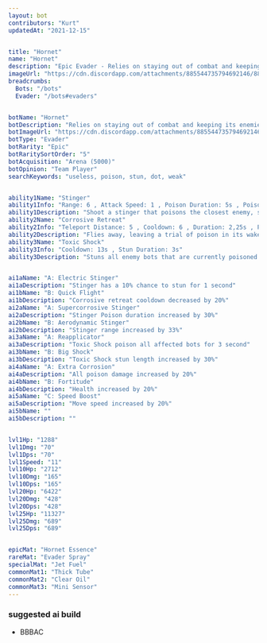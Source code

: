 ```yaml
---
layout: bot
contributors: "Kurt"
updatedAt: "2021-12-15"


title: "Hornet"
name: "Hornet"
description: "Epic Evader - Relies on staying out of combat and keeping its enemies poisoned. Hornet loves to see its enemies slowly melt away"
imageUrl: "https://cdn.discordapp.com/attachments/885544735794692146/885547873377345556/hornet.png"
breadcrumbs:
  Bots: "/bots"
  Evader: "/bots#evaders"


botName: "Hornet"
botDescription: "Relies on staying out of combat and keeping its enemies poisoned. Hornet loves to see its enemies slowly melt away"
botImageUrl: "https://cdn.discordapp.com/attachments/885544735794692146/885547873377345556/hornet.png"
botType: "Evader"
botRarity: "Epic"
botRaritySortOrder: "5"
botAcquisition: "Arena (5000)"
botOpinion: "Team Player"
searchKeywords: "useless, poison, stun, dot, weak"


ability1Name: "Stinger"
ability1Info: "Range: 6 , Attack Speed: 1 , Poison Duration: 5s , Poison Damage per Second: 165"
ability1Description: "Shoot a stinger that poisons the closest enemy, slowly doing damage over time"
ability2Name: "Corrosive Retreat"
ability2Info: "Teleport Distance: 5 , Cooldown: 6 , Duration: 2,25s , Poison Duration: 4s , Poison Damage per Second: 165"
ability2Description: "Flies away, leaving a trial of poison in its wake which poisons enemies that walk over it"
ability3Name: "Toxic Shock"
ability3Info: "Cooldown: 13s , Stun Duration: 3s"
ability3Description: "Stuns all enemy bots that are currently poisoned (From any source of posion)"


ai1aName: "A: Electric Stinger"
ai1aDescription: "Stinger has a 10% chance to stun for 1 second"
ai1bName: "B: Quick Flight"
ai1bDescription: "Corrosive retreat cooldown decreased by 20%"
ai2aName: "A: Supercorrosive Stinger"
ai2aDescription: "Stinger Poison duration increased by 30%"
ai2bName: "B: Aerodynamic Stinger"
ai2bDescription: "Stinger range increased by 33%"
ai3aName: "A: Reapplicator"
ai3aDescription: "Toxic Shock poison all affected bots for 3 second"
ai3bName: "B: Big Shock"
ai3bDescription: "Toxic Shock stun length increased by 30%"
ai4aName: "A: Extra Corrosion"
ai4aDescription: "All poison damage increased by 20%"
ai4bName: "B: Fortitude"
ai4bDescription: "Health increased by 20%"
ai5aName: "C: Speed Boost"
ai5aDescription: "Move speed increased by 20%"
ai5bName: ""
ai5bDescription: ""


lvl1Hp: "1288"
lvl1Dmg: "70"
lvl1Dps: "70"
lvl1Speed: "11"
lvl10Hp: "2712"
lvl10Dmg: "165"
lvl10Dps: "165"
lvl20Hp: "6422"
lvl20Dmg: "428"
lvl20Dps: "428"
lvl25Hp: "11327"
lvl25Dmg: "689"
lvl25Dps: "689"


epicMat: "Hornet Essence"
rareMat: "Evader Spray"
specialMat: "Jet Fuel"
commonMat1: "Thick Tube"
commonMat2: "Clear Oil"
commonMat3: "Mini Sensor"
---
```


### suggested ai build
- BBBAC
